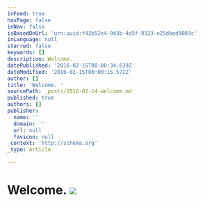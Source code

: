 ```yaml
---
inFeed: true
hasPage: false
inNav: false
isBasedOnUrl: 'urn:uuid:f42b52e4-9d3b-4d5f-9323-e25dbed9003c'
inLanguage: null
starred: false
keywords: []
description: Welcome.
datePublished: '2016-02-15T00:00:34.639Z'
dateModified: '2016-02-15T00:00:15.572Z'
author: []
title: 'Welcome. '
sourcePath: _posts/2016-02-14-welcome.md
published: true
authors: []
publisher:
  name: ''
  domain: ''
  url: null
  favicon: null
_context: 'http://schema.org'
_type: Article

---
```

# Welcome. ![](https://the-grid-user-content.s3-us-west-2.amazonaws.com/0154c8ca-f81a-459e-b81e-a21c58f21959.png)